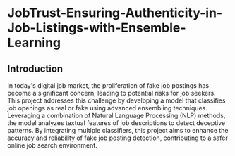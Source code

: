 # JobTrust-Ensuring-Authenticity-in-Job-Listings-with-Ensemble-Learning
## Introduction 
In today's digital job market, the proliferation of fake job postings has become a significant concern, leading to potential risks for job seekers. This project addresses this challenge by developing a model that classifies job openings as real or fake using advanced ensembling techniques. Leveraging a combination of Natural Language Processing (NLP) methods, the model analyzes textual features of job descriptions to detect deceptive patterns. By integrating multiple classifiers, this project aims to enhance the accuracy and reliability of fake job posting detection, contributing to a safer online job search environment.
